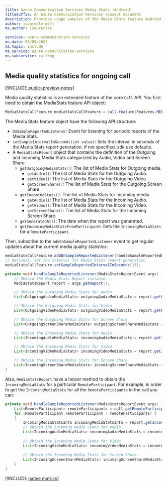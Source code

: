 ```yaml
---
title: Azure Communication Services Media Stats (Android)
titleSuffix: An Azure Communication Services concept document
description: Provides usage samples of the Media Stats feature Android Native.
author: jsaurezle-msft
ms.author: jsaurezlee

services: azure-communication-services
ms.date: 08/09/2023
ms.topic: include
ms.service: azure-communication-services
ms.subservice: calling
---
```


## Media quality statistics for ongoing call

[!INCLUDE [public-preview-notes](../../../../includes/public-preview-include.md)]

Media quality statistics is an extended feature of the core `Call` API. You first need to obtain the MediaStats feature API object:

```java
MediaStatsCallFeature mediaStatsCallFeature = call.feature(Features.MEDIA_STATS);
```

The Media Stats feature object have the following API structure:
- `OnSampleReportedListener`: Event for listening for periodic reports of the Media Stats.
- `setSampleIntervalInSeconds(int value)`: Sets the interval in seconds of the Media Stats report generation. If not specified, sdk use defaults.
- A `MediaStatsReport` object that contains the definition of the Outgoing and Incoming Media Stats categorized by Audio, Video and Screen Share.
  - `getOutgoingMediaStats()`: The list of Media Stats for Outgoing media.
    - `getAudio()`: The list of Media Stats for the Outgoing Audio.
    - `getVideo()`: The list of Media Stats for the Outgoing Video.
    - `getScreenShare()`: The list of Media Stats for the Outgoing Screen Share. 
  - `getIncomingStats()`: The list of Media Stats for Incoming media.
    - `getAudio()`: The list of Media Stats for the Incoming Audio.
    - `getVideo()`: The list of Media Stats for the Incoming Video.
    - `getScreenShare()`: The list of Media Stats for the Incoming Screen Share. 
  - `getGeneratedAt()`: The date when the report was generated.
  - `getIncomingMediaStatsFromParticipant`: Gets the `IncomingMediaStats` for a `RemoteParticipant`.

Then, subscribe to the `addOnSampleReportedListener` event to get regular updates about the current media quality statistics:

```java
mediaStatsCallFeature.addOnSampleReportedListener(handleSampleReportedListener);
// Optional, set the interval for Media Stats report generation
mediaStatsCallFeature.setSampleReportedIntervalInSeconds(15);

private void handleSampleReportedListener(MediaStatsReportEvent args) {
    // Obtain the Media Stats Report instance.
    MediaStatsReport report = args.getReport();

    // Obtain the Outgoing Media Stats for Audio
    List<OutgoingAudioMediaStats> outgoingAudioMediaStats = report.getOutgoingMediaStats().getAudio();

    // Obtain the Outgoing Media Stats for Video
    List<OutgoingVideoMediaStats> outgoingVideoMediaStats = report.getOutgoingMediaStats().getVideo();

    // Obtain the Outgoing Media Stats for Screen Share
    List<OutgoingScreenShareMediaStats> outgoingScreenShareMediaStats = report.getOutgoingMediaStats().getScreenShare();

    // Obtain the Incoming Media Stats for Audio
    List<IncomingAudioMediaStats> incomingAudioMediaStats = report.getIncomingMediaStats().getAudio();

    // Obtain the Incoming Media Stats for Video
    List<IncomingVideoMediaStats> incomingVideoMediaStats = report.getIncomingMediaStats().getVideo();

    // Obtain the Incoming Media Stats for Screen Share
    List<IncomingScreenShareMediaStats> incomingScreenShareMediaStats = report.getIncomingMediaStats().getScreenShare();
}
```

Also, `MediaStatsReport` have a helper method to obtain the `IncomingMediaStats` for a particular `RemoteParticipant`.
For example, in order to get the `IncomingMediaStats` for all the `RemoteParticipants` in the call you can:

```java
private void handleSampleReportedListener(MediaStatsReportEvent args) {
    List<RemoteParticipant> remoteParticipants = call.getRemoteParticipants();
    for (RemoteParticipant remoteParticipant : remoteParticipants) {
    {
        IncomingMediaStatsInfo incomingMediaStatsInfo = report.getIncomingMediaStatsFromParticipant(remoteParticipant.getIdentifier());
        // Obtain the Incoming Media Stats for Audio
        List<IncomingAudioMediaStats> incomingAudioMediaStats = incomingMediaStatsInfo.getAudio();
    
        // Obtain the Incoming Media Stats for Video
        List<IncomingVideoMediaStats> incomingVideoMediaStats = incomingMediaStatsInfo.getVideo();
    
        // Obtain the Incoming Media Stats for Screen Share
        List<IncomingScreenShareMediaStats> incomingScreenShareMediaStats = incomingMediaStatsInfo.getScreenShare();
    }
}
```

[!INCLUDE [native matrics](media-stats-native-metrics.md)]
